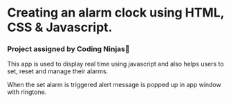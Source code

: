 <h1>Creating an alarm clock using HTML, CSS & Javascript.</h1>
<h3>Project assigned by Coding Ninjas🥷</h3>
<p>This app is used to display real time using javascript and also helps users to set, reset and manage their alarms. <p>
<p>When the set alarm is triggered alert message is popped up in app window with ringtone. </p>
